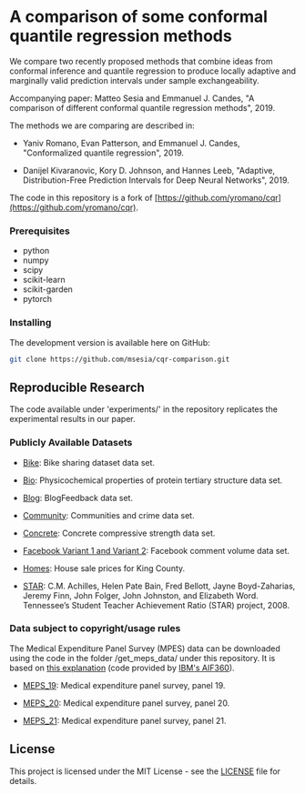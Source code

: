 # A comparison of some conformal quantile regression methods

We compare two recently proposed methods that combine ideas from conformal inference and
quantile regression to produce locally adaptive and marginally valid prediction intervals under
sample exchangeability.

Accompanying paper: Matteo Sesia and Emmanuel J. Candes, "A comparison of different conformal quantile regression methods", 2019.

The methods we are comparing are described in:

 - Yaniv Romano, Evan Patterson, and Emmanuel J. Candes, "Conformalized quantile regression", 2019.
 
 - Danijel Kivaranovic, Kory D. Johnson, and Hannes Leeb, "Adaptive, Distribution-Free Prediction Intervals for Deep Neural Networks", 2019.

The code in this repository is a fork of [https://github.com/yromano/cqr](https://github.com/yromano/cqr).

### Prerequisites

* python
* numpy
* scipy
* scikit-learn
* scikit-garden
* pytorch

### Installing

The development version is available here on GitHub:
```bash
git clone https://github.com/msesia/cqr-comparison.git
```

## Reproducible Research

The code available under 'experiments/' in the repository replicates the experimental results in our paper.

### Publicly Available Datasets

* [Bike](https://archive.ics.uci.edu/ml/datasets/bike+sharing+dataset): Bike sharing dataset data set.

* [Bio](https://archive.ics.uci.edu/ml/datasets/Physicochemical+Properties+of+Protein+Tertiary+Structure): Physicochemical properties of protein tertiary structure data set.

* [Blog](https://archive.ics.uci.edu/ml/datasets/BlogFeedback): BlogFeedback data set.

* [Community](http://archive.ics.uci.edu/ml/datasets/communities+and+crime): Communities and crime data set.

* [Concrete](http://archive.ics.uci.edu/ml/datasets/concrete+compressive+strength): Concrete compressive strength data set.

* [Facebook Variant 1 and Variant 2](https://archive.ics.uci.edu/ml/datasets/Facebook+Comment+Volume+Dataset): Facebook comment volume data set.

* [Homes](https://www.kaggle.com/harlfoxem/housesalesprediction): House sale prices for King County.

* [STAR](https://www.rdocumentation.org/packages/AER/versions/1.2-6/topics/STAR): C.M. Achilles, Helen Pate Bain, Fred Bellott, Jayne Boyd-Zaharias, Jeremy Finn, John Folger, John Johnston, and Elizabeth Word. Tennessee’s Student Teacher Achievement Ratio (STAR) project, 2008.


### Data subject to copyright/usage rules

The Medical Expenditure Panel Survey (MPES) data can be downloaded using the code in the folder /get_meps_data/ under this repository. It is based on [this explanation](https://github.com/yromano/cqr/blob/master/get_meps_data/README.md) (code provided by [IBM's AIF360](https://github.com/IBM/AIF360)).

* [MEPS_19](https://meps.ahrq.gov/mepsweb/data_stats/download_data_files_detail.jsp?cboPufNumber=HC-181): Medical expenditure panel survey,  panel 19.

* [MEPS_20](https://meps.ahrq.gov/mepsweb/data_stats/download_data_files_detail.jsp?cboPufNumber=HC-181): Medical expenditure panel survey,  panel 20.

* [MEPS_21](https://meps.ahrq.gov/mepsweb/data_stats/download_data_files_detail.jsp?cboPufNumber=HC-192): Medical expenditure panel survey,  panel 21.

## License

This project is licensed under the MIT License - see the [LICENSE](LICENSE) file for details.
